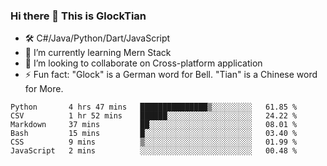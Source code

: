 ### Hi there 👋 This is GlockTian

- 🛠️ C#/Java/Python/Dart/JavaScript
- 🌱 I’m currently learning Mern Stack
- 👯 I’m looking to collaborate on Cross-platform application
- ⚡ Fun fact: "Glock" is a German word for Bell. "Tian" is a Chinese word for More.


<!--START_SECTION:waka-->

```text
Python       4 hrs 47 mins   ███████████████▒░░░░░░░░░   61.85 %
CSV          1 hr 52 mins    ██████░░░░░░░░░░░░░░░░░░░   24.22 %
Markdown     37 mins         ██░░░░░░░░░░░░░░░░░░░░░░░   08.01 %
Bash         15 mins         █░░░░░░░░░░░░░░░░░░░░░░░░   03.40 %
CSS          9 mins          ▒░░░░░░░░░░░░░░░░░░░░░░░░   01.99 %
JavaScript   2 mins          ░░░░░░░░░░░░░░░░░░░░░░░░░   00.48 %
```

<!--END_SECTION:waka-->

<!--
**GlockTian/GlockTian** is a ✨ _special_ ✨ repository because its `README.md` (this file) appears on your GitHub profile.

Here are some ideas to get you started:

- 🔭 I’m currently working on ...
- 🌱 I’m currently learning ...
- 👯 I’m looking to collaborate on ...
- 🤔 I’m looking for help with ...
- 💬 Ask me about ...
- 📫 How to reach me: ...
- 😄 Pronouns: ...
- ⚡ Fun fact: ...
-->
